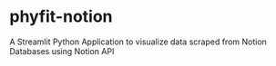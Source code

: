 # phyfit-notion
A Streamlit Python Application to visualize data scraped from Notion Databases using Notion API
